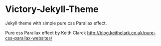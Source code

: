 Victory-Jekyll-Theme
====================

Jekyll theme with simple pure css Parallax effect.

Pure css Parallax effect by Keith Clarck http://blog.keithclark.co.uk/pure-css-parallax-websites/ 
